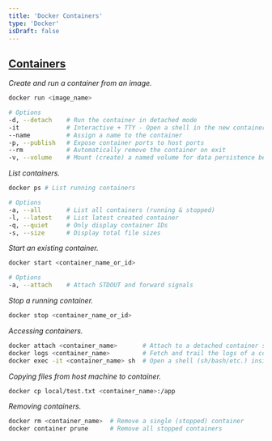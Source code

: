 ```yaml
---
title: 'Docker Containers'
type: 'Docker'
isDraft: false
---
```


## [Containers](#containers)

_Create and run a container from an image._

```sh
docker run <image_name>

# Options
-d, --detach    # Run the container in detached mode
-it             # Interactive + TTY - Open a shell in the new container
--name          # Assign a name to the container
-p, --publish   # Expose container ports to host ports
--rm            # Automatically remove the container on exit
-v, --volume    # Mount (create) a named volume for data persistence beyond container lifecycle
```

_List containers._

```sh
docker ps # List running containers

# Options
-a, --all       # List all containers (running & stopped)
-l, --latest    # List latest created container
-q, --quiet     # Only display container IDs
-s, --size      # Display total file sizes
```

_Start an existing container._

```sh
docker start <container_name_or_id>

# Options
-a, --attach    # Attach STDOUT and forward signals
```

_Stop a running container._

```sh
docker stop <container_name_or_id>
```

_Accessing containers._

```sh
docker attach <container_name>       # Attach to a detached container so it runs in foreground
docker logs <container_name>         # Fetch and trail the logs of a container
docker exec -it <container_name> sh  # Open a shell (sh/bash/etc.) inside a running container
```

_Copying files from host machine to container._

```sh
docker cp local/test.txt <container_name>:/app
```

_Removing containers._

```sh
docker rm <container_name>  # Remove a single (stopped) container
docker container prune      # Remove all stopped containers
```

